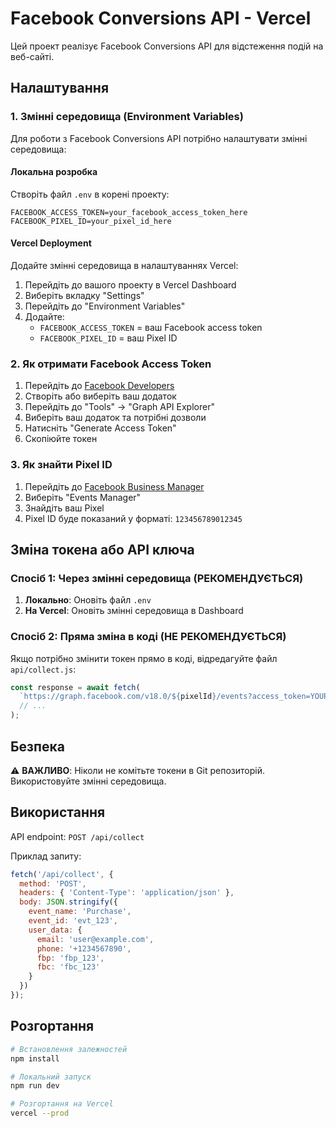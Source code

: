 # Facebook Conversions API - Vercel

Цей проект реалізує Facebook Conversions API для відстеження подій на веб-сайті.

## Налаштування

### 1. Змінні середовища (Environment Variables)

Для роботи з Facebook Conversions API потрібно налаштувати змінні середовища:

#### Локальна розробка
Створіть файл `.env` в корені проекту:

```env
FACEBOOK_ACCESS_TOKEN=your_facebook_access_token_here
FACEBOOK_PIXEL_ID=your_pixel_id_here
```

#### Vercel Deployment
Додайте змінні середовища в налаштуваннях Vercel:

1. Перейдіть до вашого проекту в Vercel Dashboard
2. Виберіть вкладку "Settings"
3. Перейдіть до "Environment Variables"
4. Додайте:
   - `FACEBOOK_ACCESS_TOKEN` = ваш Facebook access token
   - `FACEBOOK_PIXEL_ID` = ваш Pixel ID

### 2. Як отримати Facebook Access Token

1. Перейдіть до [Facebook Developers](https://developers.facebook.com/)
2. Створіть або виберіть ваш додаток
3. Перейдіть до "Tools" → "Graph API Explorer"
4. Виберіть ваш додаток та потрібні дозволи
5. Натисніть "Generate Access Token"
6. Скопіюйте токен

### 3. Як знайти Pixel ID

1. Перейдіть до [Facebook Business Manager](https://business.facebook.com/)
2. Виберіть "Events Manager"
3. Знайдіть ваш Pixel
4. Pixel ID буде показаний у форматі: `123456789012345`

## Зміна токена або API ключа

### Спосіб 1: Через змінні середовища (РЕКОМЕНДУЄТЬСЯ)

1. **Локально**: Оновіть файл `.env`
2. **На Vercel**: Оновіть змінні середовища в Dashboard

### Спосіб 2: Пряма зміна в коді (НЕ РЕКОМЕНДУЄТЬСЯ)

Якщо потрібно змінити токен прямо в коді, відредагуйте файл `api/collect.js`:

```javascript
const response = await fetch(
  `https://graph.facebook.com/v18.0/${pixelId}/events?access_token=YOUR_NEW_TOKEN_HERE`,
  // ...
);
```

## Безпека

⚠️ **ВАЖЛИВО**: Ніколи не комітьте токени в Git репозиторій. Використовуйте змінні середовища.

## Використання

API endpoint: `POST /api/collect`

Приклад запиту:
```javascript
fetch('/api/collect', {
  method: 'POST',
  headers: { 'Content-Type': 'application/json' },
  body: JSON.stringify({
    event_name: 'Purchase',
    event_id: 'evt_123',
    user_data: {
      email: 'user@example.com',
      phone: '+1234567890',
      fbp: 'fbp_123',
      fbc: 'fbc_123'
    }
  })
});
```

## Розгортання

```bash
# Встановлення залежностей
npm install

# Локальний запуск
npm run dev

# Розгортання на Vercel
vercel --prod
```
